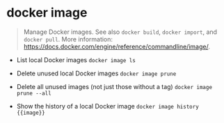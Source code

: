# docker image
> Manage Docker images.
> See also `docker build`, `docker import`, and `docker pull`.
> More information: <https://docs.docker.com/engine/reference/commandline/image/>.

- List local Docker images
`docker image ls`

- Delete unused local Docker images
`docker image prune`

- Delete all unused images (not just those without a tag)
`docker image prune --all`

- Show the history of a local Docker image
`docker image history {{image}}`

